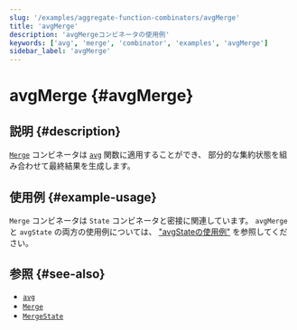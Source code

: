 ```yaml
---
slug: '/examples/aggregate-function-combinators/avgMerge'
title: 'avgMerge'
description: 'avgMergeコンビネータの使用例'
keywords: ['avg', 'merge', 'combinator', 'examples', 'avgMerge']
sidebar_label: 'avgMerge'
---
```



# avgMerge {#avgMerge}

## 説明 {#description}

[`Merge`](/sql-reference/aggregate-functions/combinators#-state) コンビネータは
[`avg`](/sql-reference/aggregate-functions/reference/avg) 関数に適用することができ、
部分的な集約状態を組み合わせて最終結果を生成します。

## 使用例 {#example-usage}

`Merge` コンビネータは `State` コンビネータと密接に関連しています。
`avgMerge` と `avgState` の両方の使用例については、
["avgStateの使用例"](/examples/aggregate-function-combinators/avgState/#example-usage) を参照してください。

## 参照 {#see-also}
- [`avg`](/sql-reference/aggregate-functions/reference/avg)
- [`Merge`](/sql-reference/aggregate-functions/combinators#-merge)
- [`MergeState`](/sql-reference/aggregate-functions/combinators#-mergestate)
